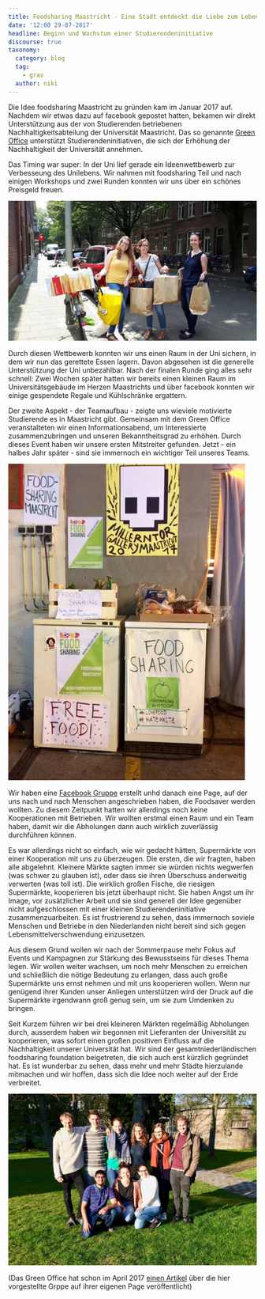 ```yaml
---
title: Foodsharing Maastricht - Eine Stadt entdeckt die Liebe zum Lebensmittelretten
date: '12:00 29-07-2017'
headline: Beginn und Wachstum einer Studierendeninitiative
discourse: true
taxonomy:
  category: blog
  tag:
    - grav
  author: niki
---
```

Die Idee foodsharing Maastricht zu gründen kam im Januar 2017 auf. Nachdem wir etwas dazu auf facebook gepostet hatten, bekamen wir direkt Unterstützung aus der von Studierenden betriebenen Nachhaltigkeitsabteilung der Universität Maastricht. Das so genannte [Green Office](https://www.greenofficemaastricht.nl/) unterstützt Studierendeninitiativen, die sich der Erhöhung der Nachhaltigkeit der Universität annehmen.

Das Timing war super: In der Uni lief gerade ein Ideenwettbewerb zur Verbesseung des Unilebens. Wir nahmen mit foodsharing Teil und nach einigen Workshops und zwei Runden konnten wir uns über ein schönes Preisgeld freuen.

![Our logo](fsmaastricht_foodsavers.jpg)

Durch diesen Wettbewerb konnten wir uns einen Raum in der Uni sichern, in dem wir nun das gerettete Essen lagern. Davon abgesehen ist die generelle Unterstützung der Uni unbezahlbar. Nach der finalen Runde ging alles sehr schnell: Zwei Wochen später hatten wir bereits einen kleinen Raum im Universitätsgebäude im Herzen Maastrichts und über facebook konnten wir einige gespendete Regale und Kühlschränke ergattern.

Der zweite Aspekt - der Teamaufbau - zeigte uns wieviele motivierte Studierende es in Maastricht gibt. Gemeinsam mit dem Green Office veranstalteten wir einen Informationsabend, um Interessierte zusammenzubringen und unseren Bekanntheitsgrad zu erhöhen. Durch dieses Event haben wir unsere ersten Mitstreiter gefunden. Jetzt - ein halbes Jahr später - sind sie immernoch ein wichtiger Teil unseres Teams.

![Parts of the team](fsmaastricht_fsp2.jpg)

Wir haben eine [Facebook Gruppe](https://www.facebook.com/FoodSharingMaastricht/) erstellt unhd danach eine Page, auf der uns nach und nach Menschen angeschrieben haben, die Foodsaver werden wollten. Zu diesem Zeitpunkt hatten wir allerdings noch keine Kooperationen mit Betrieben. Wir wollten erstmal einen Raum und ein Team haben, damit wir die Abholungen dann auch wirklich zuverlässig durchführen können.

Es war allerdings nicht so einfach, wie wir gedacht hätten, Supermärkte von einer Kooperation mit uns zu überzeugen. Die ersten, die wir fragten, haben alle abgelehnt. Kleinere Märkte sagten immer sie würden nichts wegwerfen (was schwer zu glauben ist), oder dass sie ihren Überschuss anderweitig verwerten (was toll ist). Die wirklich großen Fische, die riesigen Supermärkte, kooperieren bis jetzt überhaupt nicht. Sie haben Angst um ihr Image, vor zusätzlicher Arbeit und sie sind generell der Idee gegenüber nicht aufgeschlossen mit einer kleinen Studierendeninitiative zusammenzuarbeiten. Es ist frustrierend zu sehen, dass immernoch soviele Menschen und Betriebe in den Niederlanden nicht bereit sind sich gegen Lebensmittelverschwendung einzusetzen.

Aus diesem Grund wollen wir nach der Sommerpause mehr Fokus auf Events und Kampagnen zur Stärkung des Bewusstseins für dieses Thema legen. Wir wollen weiter wachsen, um noch mehr Menschen zu erreichen und schließlich die nötige Bedeutung zu erlangen, dass auch große Supermärkte uns ernst nehmen und mit uns kooperieren wollen. Wenn nur genügend ihrer Kunden unser Anliegen unterstützen wird der Druck auf die Supermärkte irgendwann groß genug sein, um sie zum Umdenken zu bringen.

Seit Kurzem führen wir bei drei kleineren Märkten regelmäßig Abholungen durch, ausserdem haben wir begonnen mit Lieferanten der Universität zu kooperieren, was sofort einen großen positiven Einfluss auf die Nachhaltigkeit unserer Universität hat. Wir sind der gesamtniederländischen foodsharing foundation beigetreten, die sich auch erst kürzlich gegründet hat. Es ist wunderbar zu sehen, dass mehr und mehr Städte hierzulande mitmachen und wir hoffen, dass sich die Idee noch weiter auf der Erde verbreitet.

![Incomplete group picture](fsmaastricht_team.jpg)

(Das Green Office hat schon im April 2017 [einen Artikel](https://www.greenofficemaastricht.nl/single-post/2017/04/18/FoodSharing-Maastricht-Chasing-away-food-wastage) über die hier vorgestellte Grppe auf ihrer eigenen Page veröffentlicht)
